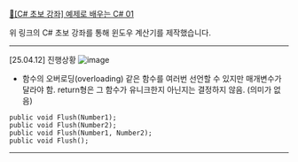 [📌[C# 초보 강좌] 예제로 배우는 C# 01](https://youtu.be/qZAkIpkPbmc?feature=shared)

위 링크의 C# 초보 강좌를 통해 윈도우 계산기를 제작했습니다.

---

[25.04.12] 진행상황
![image](https://github.com/user-attachments/assets/8a1c8d4d-4cf7-4896-89aa-497652102ef5)

- 함수의 오버로딩(overloading)
같은 함수를 여러번 선언할 수 있지만 매개변수가 달라야 함.
return형은 그 함수가 유니크한지 아닌지는 결정하지 않음. (의미가 없음)

```
public void Flush(Number1);
public void Flush(Number2);
public void Flush(Number1, Number2);
public void Flush();
```

---
